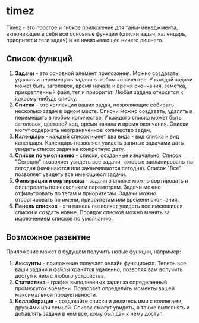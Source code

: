 # timez
Timez - это простое и гибкое приложение для тайм-менеджмента, включающее в себя все основные функции 
(списки задач, календарь, приоритет и теги задач) и не навязывающее ничего лишнего.

## Список функций
1. **Задачи** - это основной элемент приложения. Можно создавать, удалять и перемещать задачи в любом количестве.
У каждой задачи может быть заголовок, время начала и время окончания, заметка, прикрепленный файл, тег и приоритет.
Любая задача относится к какоому-нибудь списку.
3. **Списки** - это коллекции ваших задач, позволяющие собирать несколько задач в одном месте. Списки можно создавать, 
удалять и перемещать в любом количестве. У каждого списка может быть заголовок, цветовой код, время начала и время окончания.
Списки могут содержать неограниченное количество задач.
4. **Календарь** - каждый список имеет два вида - вид списка и вид календаря. Календарь позволяет увидеть занятые задачами даты,
увидеть список задач на конкретную дату.
5. **Списки по умолчанию** - списки, созданные изначально.
Список "Сегодня" позволяет увидеть все задачи, которые запланированы на сегодня (начинаются или заканчиваются сегодня).
Список "Все" позволяет увидеть все имеющиеся задачи.
6. **Фильтрация и сортировка** - задачи в списке можно сортировать и фильтровать по нескольким параметрам. 
Задачи можно отфильтровать по тегам и приоритетам.
Задачи можно отсортировать по имени, приоритетам или времени окончания.
7. **Панель списков** - эта панель позволяет увидеть все имеющиеся списки и создать новые. Порядок списков можно менять за исключением списков по умолчанию.

## Возможное развитие
Приложение может в будущем получить новые функции, например:
1. **Аккаунты** - приложение получает онлайн функционал. Теперь все ваши задачи и файлы хранятся удаленно, позволяя вам волучить доступ к ним с любого устройства.
2. **Статистика** - график выполненных задач за определенный промежуток времени. Позволяет определить моменты вашей максимальной продуктивности.
3. **Коллаборация** - создавайте списки и делитесь ими с коллегами, друзьями или семьей. Список смогут увидеть, а также выполнять и добавлять задачи в нем все, кому был дан к нему доступ.
